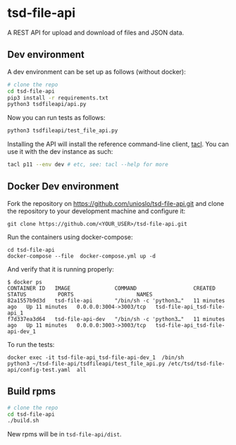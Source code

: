 
# tsd-file-api

A REST API for upload and download of files and JSON data.

## Dev environment

A dev environment can be set up as follows (without docker):
```bash
# clone the repo
cd tsd-file-api
pip3 install -r requirements.txt
python3 tsdfileapi/api.py
```

Now you can run tests as follows:
```bash
python3 tsdfileapi/test_file_api.py
```

Installing the API will install the reference command-line client, [tacl](). You can use it with the dev instance as such:

```bash
tacl p11 --env dev # etc, see: tacl --help for more
```

## Docker Dev environment

Fork the repository on https://github.com/unioslo/tsd-file-api.git and
clone the repository to your development machine and configure it:

    git clone https://github.com/<YOUR_USER>/tsd-file-api.git

Run the containers using docker-compose:

    cd tsd-file-api
    docker-compose --file  docker-compose.yml up -d

And verify that it is running properly:

    $ docker ps
    CONTAINER ID   IMAGE              COMMAND                  CREATED          STATUS          PORTS                    NAMES
    82a1557b9d3d   tsd-file-api       "/bin/sh -c 'python3…"   11 minutes ago   Up 11 minutes   0.0.0.0:3004->3003/tcp   tsd-file-api_tsd-file-api_1
    f7d337ea3d64   tsd-file-api-dev   "/bin/sh -c 'python3…"   11 minutes ago   Up 11 minutes   0.0.0.0:3003->3003/tcp   tsd-file-api_tsd-file-api-dev_1

To run the tests:

    docker exec -it tsd-file-api_tsd-file-api-dev_1  /bin/sh
    python3 ~/tsd-file-api/tsdfileapi/test_file_api.py /etc/tsd/tsd-file-api/config-test.yaml  all

## Build rpms

```bash
# clone the repo
cd tsd-file-api
./build.sh
```
New rpms will be in `tsd-file-api/dist`.
